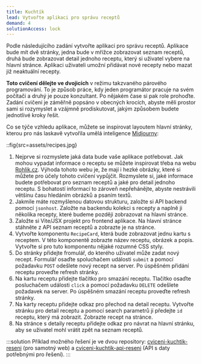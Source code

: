```yaml
---
title: Kuchtík
lead: Vytvořte aplikaci pro správu receptů
demand: 4
solutionAccess: lock
---
```


Podle následujícího zadání vytvořte aplikaci pro správu receptů. Aplikace bude mít dvě stránky, jedna bude v mřížce zobrazovat seznam receptů, druhá bude zobrazovat detail jednoho receptu, který si uživatel vybere na hlavní stránce. Aplikaci uživateli umožní přidávat nové recepty nebo mazat již neaktuální recepty.

**Toto cvičení dělejte ve dvojicích** v režimu takzvaného párového programování. To je způsob práce, kdy jeden programátor pracuje na svém počítači a druhý je pouze konzultant. Po nějakém čase si pak role prohoďte. Zadání cvičení je záměřně popsáno v obecných krocích, abyste měli prostor sami si rozymyslet a vzájmně prodiskutovat, jakým způsobem budete jednotlivé kroky řešit.

Co se týče vzhledu aplikace, můžete se inspirovat layoutem hlavní stránky, kterou pro nás laskavě vytvořila umělá inteligence [Midjourny](https://www.midjourney.com/):

::fig{src=assets/recipes.jpg}

1.  Nejprve si rozmyslete jaká data bude vaše aplikace potřebovat. Jak mohou vypadat informace o receptu se můžete inspirovat třeba na webu [Rohlik.cz](https://www.rohlik.cz/chef). Výhoda tohoto webu je, že mají i hezké obrázky, které si můžete pro účely tohoto cvičení vypůjčit. Rozmyslete si, jaké informace budete potřebovat pro seznam receptů a jaké pro detail jednoho receptu. S bohatostí informací to zároveň nepřehánějte, abyste nestrávili většinu času hledáním obrázků a psaním textů.
1.  Jakmile máte rozmyšlenou datovou strukturu, založte si API backend pomocí `jsonhost`. Založte na backendu kolekci s recepty a naplně ji několika recepty, které budeme později zobrazovat na hlavní stránce.
1.  Založte si Vite/JSX projekt pro frontend aplikace. Na hlavní stránce stáhněte z API seznam receptů a zobrazte je na stránce.
1.  Vytvořte komponentu `RecipeCard`, která bude zobrazovat jednu kartu s receptem. V této komponentě zobrazte název receptu, obrázek a popis. Vytvořte si pro tuto komponentu nějaké rozumné CSS styly.
1.  Do stránky přidejte fromulář, do kterého uživatel může zadat nový recept. Formulář osaďte spoluchačem události `submit` a pomocí požadavku `POST` odešlete nový recept na server. Po úspěšném přidání receptu proveďte refresh stránky.
1.  Na kartu receptu přidejte tlačítko pro smazání receptu. Tlačítko osaďte posluchačem události `click` a pomocí požadavku `DELETE` odešlete požadavek na server. Po úspěšném smazání receptu proveďte refresh stránky.
1.  Na karty receptu přidejte odkaz pro přechod na detail receptu. Vytvořte stránku pro detail receptu a pomocí search parametrů jí předejte `id` receptu, který má zobrazit. Zobrazte recept na stránce.
1.  Na stránce s detaily receptu přidejte odkaz pro návrat na hlavní stránku, aby se uživatel mohl vrátit zpět na seznam receptů.

:::solution
Příklad možného řešení je ve dvou repository: [cviceni-kuchtik-reseni](https://github.com/Czechitas-podklady-WEB/cviceni-kuchtik-reseni) (pro samotný web) a [cviceni-kuchtik-api-reseni](https://github.com/Czechitas-podklady-WEB/cviceni-kuchtik-api-reseni) (API s daty potřebnými pro řešení).
:::
